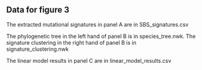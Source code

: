 ## Data for figure 3

The extracted mutational signatures in panel A are in SBS_signatures.csv

The phylogenetic tree in the left hand of panel B is in species_tree.nwk. The signature clustering in the right hand of panel B is in signature_clustering.nwk

The linear model results in panel C are in linear_model_results.csv
